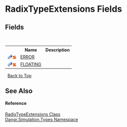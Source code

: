 # RadixTypeExtensions Fields
 


## Fields
&nbsp;<table><tr><th></th><th>Name</th><th>Description</th></tr><tr><td>![Private field](media/privfield.gif "Private field")![Static member](media/static.gif "Static member")</td><td><a href="F_Dangr_Simulation_Types_RadixTypeExtensions_ERROR">ERROR</a></td><td /></tr><tr><td>![Private field](media/privfield.gif "Private field")![Static member](media/static.gif "Static member")</td><td><a href="F_Dangr_Simulation_Types_RadixTypeExtensions_FLOATING">FLOATING</a></td><td /></tr></table>&nbsp;
<a href="#radixtypeextensions-fields">Back to Top</a>

## See Also


#### Reference
<a href="T_Dangr_Simulation_Types_RadixTypeExtensions">RadixTypeExtensions Class</a><br /><a href="N_Dangr_Simulation_Types">Dangr.Simulation.Types Namespace</a><br />